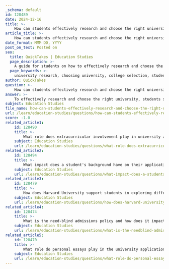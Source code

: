 ```yaml
---
_schema: default
id: 128489
date: 2024-12-16
title: >-
    How can students effectively research and choose the right university for them?
article_title: >-
    How can students effectively research and choose the right university for them?
date_format: MMM DD, YYYY
post_on_text: Posted on
seo:
  title: QuickTakes | Education Studies
  page_description: >-
    A guide for students on how to effectively research and choose the right university by evaluating priorities, academics, location, finances, and campus culture.
  page_keywords: >-
    university research, choosing university, college selection, student priorities, academic programs, campus culture, financial aid, campus visits, student life, alumni insights
author: QuickTakes
question: >-
    How can students effectively research and choose the right university for them?
answer: >-
    To effectively research and choose the right university, students should follow a structured approach that considers various factors important to their educational and personal goals. Here are some key steps and considerations:\n\n1. **Identify Your Priorities and Preferences**: Start by reflecting on what you want from your college experience. Consider aspects such as the type of degree programs you are interested in, the size of the university, campus culture, and location. Make a list of your priorities to guide your search.\n\n2. **Research Academics**: Investigate the majors, minors, and concentrations offered by potential universities. Look into faculty profiles, research opportunities, and the overall academic reputation of the institution. This will help you determine if the university aligns with your academic interests.\n\n3. **Consider Location and Campus Environment**: Think about where you want to study. Do you prefer an urban setting or a rural campus? Consider the climate, distance from home, and the surrounding community. The campus environment can significantly impact your college experience.\n\n4. **Evaluate Financial Aspects**: Understand the costs associated with attending each university, including tuition, fees, room and board, and the cost of living in the area. Research financial aid options and scholarships available to help manage expenses.\n\n5. **Explore Campus Culture and Student Life**: Look into the campus culture, including student organizations, extracurricular activities, and diversity. This can help you gauge whether you will feel comfortable and engaged in the university community.\n\n6. **Utilize Resources**: Use online platforms like College Rover to gather detailed information about universities. Most college websites also have sections dedicated to undergraduate admissions where you can request additional information. Don’t hesitate to contact admissions offices directly for specific queries.\n\n7. **Visit Campuses**: If possible, visit the campuses of the universities you are considering. This will give you a firsthand experience of the environment, facilities, and culture, helping you make a more informed decision.\n\n8. **Ask Questions**: Engage with current students and alumni to gain insights into their experiences. Ask about academics, social life, and support services available at the university.\n\nBy following these steps and considering these factors, students can make a well-informed decision about which university is the best fit for their academic and personal aspirations.
subject: Education Studies
file_name: how-can-students-effectively-research-and-choose-the-right-university-for-them.md
url: /learn/education-studies/questions/how-can-students-effectively-research-and-choose-the-right-university-for-them
score: -1.0
related_article1:
    id: 128490
    title: >-
        What role does extracurricular involvement play in university applications?
    subject: Education Studies
    url: /learn/education-studies/questions/what-role-does-extracurricular-involvement-play-in-university-applications
related_article2:
    id: 128494
    title: >-
        What impact does a student's background have on their application to top universities?
    subject: Education Studies
    url: /learn/education-studies/questions/what-impact-does-a-students-background-have-on-their-application-to-top-universities
related_article3:
    id: 128479
    title: >-
        How does Harvard University support students in exploring different academic fields?
    subject: Education Studies
    url: /learn/education-studies/questions/how-does-harvard-university-support-students-in-exploring-different-academic-fields
related_article4:
    id: 128474
    title: >-
        What is the need-blind admissions policy and how does it impact financial aid accessibility?
    subject: Education Studies
    url: /learn/education-studies/questions/what-is-the-needblind-admissions-policy-and-how-does-it-impact-financial-aid-accessibility
related_article5:
    id: 128470
    title: >-
        What role do personal essays play in the university application process?
    subject: Education Studies
    url: /learn/education-studies/questions/what-role-do-personal-essays-play-in-the-university-application-process
---
```


&nbsp;